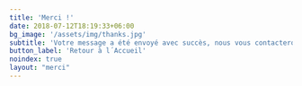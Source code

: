 ```yaml
---
title: 'Merci !'
date: 2018-07-12T18:19:33+06:00
bg_image: '/assets/img/thanks.jpg'
subtitle: 'Votre message a été envoyé avec succès, nous vous contacterons dans les meilleurs délais.'
button_label: 'Retour à l´Accueil'
noindex: true
layout: "merci"
---
```

